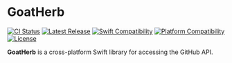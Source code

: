 # GoatHerb

[![CI Status](https://github.com/bdrelling/GoatHerb/actions/workflows/tests.yml/badge.svg)](https://github.com/bdrelling/GoatHerb/actions/workflows/tests.yml)
[![Latest Release](https://img.shields.io/github/v/tag/bdrelling/GoatHerb?color=blue&label=latest)](https://github.com/bdrelling/GoatHerb/releases)
[![Swift Compatibility](https://img.shields.io/endpoint?url=https%3A%2F%2Fswiftpackageindex.com%2Fapi%2Fpackages%2Fbdrelling%2FGoatHerb%2Fbadge%3Ftype%3Dswift-versions)](https://swiftpackageindex.com/bdrelling/GoatHerb)
[![Platform Compatibility](https://img.shields.io/endpoint?url=https%3A%2F%2Fswiftpackageindex.com%2Fapi%2Fpackages%2Fbdrelling%2FGoatHerb%2Fbadge%3Ftype%3Dplatforms)](https://swiftpackageindex.com/bdrelling/GoatHerb)
[![License](https://img.shields.io/github/license/bdrelling/GoatHerb)](https://github.com/bdrelling/GoatHerb/blob/main/LICENSE)

**GoatHerb** is a cross-platform Swift library for accessing the GitHub API.
